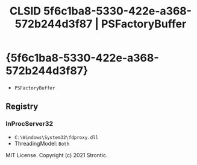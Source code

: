 ﻿---
title: "CLSID 5f6c1ba8-5330-422e-a368-572b244d3f87 | PSFactoryBuffer"
excerpt: What is COM-Object CLSID 5f6c1ba8-5330-422e-a368-572b244d3f87?
---

# {5f6c1ba8-5330-422e-a368-572b244d3f87}

* `PSFactoryBuffer`

## Registry


### InProcServer32

* `C:\Windows\System32\fdproxy.dll`
* ThreadingModel: `Both`

MIT License. Copyright (c) 2021 Strontic.


